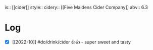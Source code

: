 is:: [[cider]]
style:: 
cidery:: [[Five Maidens Cider Company]]
abv:: 6.3

# Log
- [x] [[2022-10]] #do/drink/cider 👍👍 - super sweet and tasty
